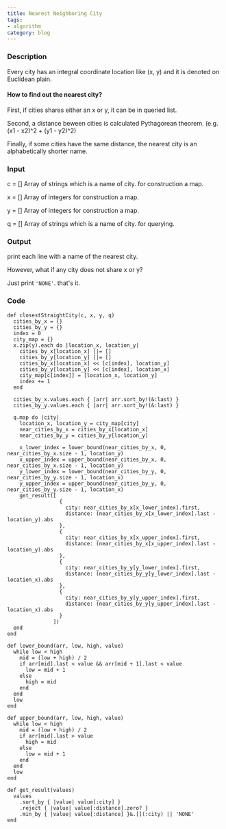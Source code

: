 ```yaml
---
title: Nearest Neighboring City
tags:
- algorithm
category: blog
---
```


### Description
Every city has an integral coordinate location like (x, y) and it is denoted on Euclidean plain.
#### How to find out the nearest city?
First, if cities shares either an x or y, it can be in queried list.

Second, a distance beween cities is calculated Pythagorean theorem. (e.g. (x1 - x2)^2 + (y1 - y2)^2)

Finally, if some cities have the same distance, the nearest city is an alphabetically shorter name.
### Input
c = [] Array of strings which is a name of city. for construction a map.

x = [] Array of integers for construction a map.

y = [] Array of integers for construction a map.

q = []  Array of strings which is a name of city. for querying.

### Output
print each line with a name of the nearest city.

However, what if any city does not share x or y?

Just print `'NONE'`. that's it.
### Code
```
def closestStraightCity(c, x, y, q)
  cities_by_x = {}
  cities_by_y = {}
  index = 0
  city_map = {}
  x.zip(y).each do |location_x, location_y|
    cities_by_x[location_x] ||= []
    cities_by_y[location_y] ||= []
    cities_by_x[location_x] << [c[index], location_y]
    cities_by_y[location_y] << [c[index], location_x]
    city_map[c[index]] = [location_x, location_y]
    index += 1
  end

  cities_by_x.values.each { |arr| arr.sort_by!(&:last) }
  cities_by_y.values.each { |arr| arr.sort_by!(&:last) }

  q.map do |city|
    location_x, location_y = city_map[city]
    near_cities_by_x = cities_by_x[location_x]
    near_cities_by_y = cities_by_y[location_y]

    x_lower_index = lower_bound(near_cities_by_x, 0, near_cities_by_x.size - 1, location_y)
    x_upper_index = upper_bound(near_cities_by_x, 0, near_cities_by_x.size - 1, location_y)
    y_lower_index = lower_bound(near_cities_by_y, 0, near_cities_by_y.size - 1, location_x)
    y_upper_index = upper_bound(near_cities_by_y, 0, near_cities_by_y.size - 1, location_x)
    get_result([
                 {
                   city: near_cities_by_x[x_lower_index].first,
                   distance: (near_cities_by_x[x_lower_index].last - location_y).abs
                 },
                 {
                   city: near_cities_by_x[x_upper_index].first,
                   distance: (near_cities_by_x[x_upper_index].last - location_y).abs
                 },
                 {
                   city: near_cities_by_y[y_lower_index].first,
                   distance: (near_cities_by_y[y_lower_index].last - location_x).abs
                 },
                 {
                   city: near_cities_by_y[y_upper_index].first,
                   distance: (near_cities_by_y[y_upper_index].last - location_x).abs
                 }
               ])
  end
end

def lower_bound(arr, low, high, value)
  while low < high
    mid = (low + high) / 2
    if arr[mid].last < value && arr[mid + 1].last < value
      low = mid + 1
    else
      high = mid
    end
  end
  low
end

def upper_bound(arr, low, high, value)
  while low < high
    mid = (low + high) / 2
    if arr[mid].last > value
      high = mid
    else
      low = mid + 1
    end
  end
  low
end

def get_result(values)
  values
    .sort_by { |value| value[:city] }
    .reject { |value| value[:distance].zero? }
    .min_by { |value| value[:distance] }&.[](:city) || 'NONE'
end
```
